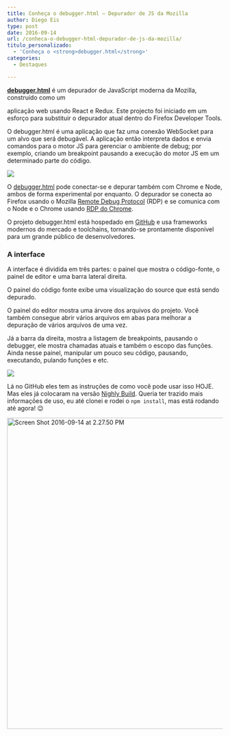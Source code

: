 ```yaml
---
title: Conheça o debugger.html – Depurador de JS da Mozilla
author: Diego Eis
type: post
date: 2016-09-14
url: /conheca-o-debugger-html-depurador-de-js-da-mozilla/
titulo_personalizado:
  - 'Conheça o <strong>debugger.html</strong>'
categories:
  - Destaques

---
```

**[debugger.html][1]** é um depurador de JavaScript moderna da Mozilla, construído como um
  
aplicação web usando React e Redux. Este projecto foi iniciado em um esforço para substituir o depurador atual dentro do Firefox Developer Tools.

O debugger.html é uma aplicação que faz uma conexão WebSocket para um alvo que será debugável. A aplicação então interpreta dados e envia comandos para o motor JS para gerenciar o ambiente de debug; por exemplo, criando um breakpoint pausando a execução do motor JS em um determinado parte do código.

![][2]

O [debugger.html][1] pode conectar-se e depurar também com Chrome e Node, ambos de forma experimental por enquanto. O depurador se conecta ao Firefox usando o Mozilla [Remote Debug Protocol][3] (RDP) e se comunica com o Node e o Chrome usando [RDP do Chrome][4].

O projeto debugger.html está hospedado em [GitHub][1] e usa frameworks modernos do mercado e toolchains, tornando-se prontamente disponível para um grande público de desenvolvedores.

### A interface

A interface é dividida em três partes: o painel que mostra o código-fonte, o painel de editor e uma barra lateral direita.

O painel do código fonte exibe uma visualização do source que está sendo depurado.

O painel do editor mostra uma árvore dos arquivos do projeto. Você também consegue abrir vários arquivos em abas para melhorar a depuração de vários arquivos de uma vez.

Já a barra da direita, mostra a listagem de breakpoints, pausando o debugger, ele mostra chamadas atuais e também o escopo das funções. Ainda nesse painel, manipular um pouco seu código, pausando, executando, pulando funções e etc.

![][5]

Lá no GitHub eles tem as instruções de como você pode usar isso HOJE. Mas eles já colocaram na versão [Nighly Build][6]. Queria ter trazido mais informações de uso, eu até clonei e rodei o `npm install`, mas está rodando até agora! 😉

<img src="http://tableless.com.br/uploads/2016/09/Screen-Shot-2016-09-14-at-2.27.50-PM.png" alt="Screen Shot 2016-09-14 at 2.27.50 PM" width="1262" height="725" class="aligncenter size-full wp-image-55942" />

 [1]: https://github.com/devtools-html/debugger.html/
 [2]: https://cloud.githubusercontent.com/assets/2134/16933811/babb4eec-4d05-11e6-8c7e-f133e54b756f.png
 [3]: https://wiki.mozilla.org/Remote_Debugging_Protocol
 [4]: https://developer.chrome.com/devtools/docs/debugger-protocol
 [5]: https://2r4s9p1yi1fa2jd7j43zph8r-wpengine.netdna-ssl.com/files/2016/09/debug.gif
 [6]: https://nightly.mozilla.org